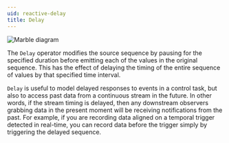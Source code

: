 ```yaml
---
uid: reactive-delay
title: Delay
---
```


![Marble diagram](~/images/reactive-delay.svg)

The `Delay` operator modifies the source sequence by pausing for the specified duration before emitting each of the values in the original sequence. This has the effect of delaying the timing of the entire sequence of values by that specified time interval.

`Delay` is useful to model delayed responses to events in a control task, but also to access past data from a continuous stream in the future. In other words, if the stream timing is delayed, then any downstream observers grabbing data in the present moment will be receiving notifications from the past. For example, if you are recording data aligned on a temporal trigger detected in real-time, you can record data before the trigger simply by triggering the delayed sequence.